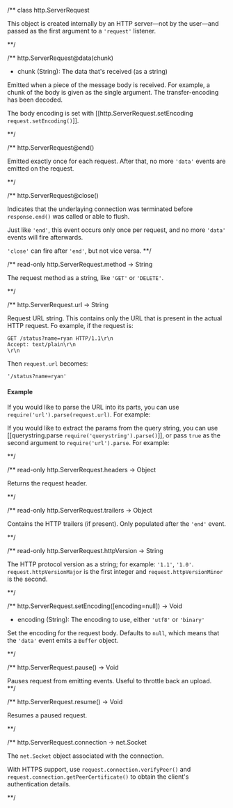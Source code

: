 
/**
class http.ServerRequest

This object is created internally by an HTTP server—not by the user—and passed as the first argument to a `'request'` listener.

**/ 

/**
http.ServerRequest@data(chunk)
- chunk (String): The data that's received (as a string)

Emitted when a piece of the message body is received. For example, a chunk of the body is given as the single argument. The transfer-encoding has been decoded. 

The body encoding is set with [[http.ServerRequest.setEncoding `request.setEncoding()`]].

**/ 

/**
http.ServerRequest@end()

Emitted exactly once for each request. After that, no more `'data'` events are emitted on the request.


**/ 

/**
http.ServerRequest@close()

Indicates that the underlaying connection was terminated before `response.end()` was called or able to flush.

Just like `'end'`, this event occurs only once per request, and no more `'data'` events will fire afterwards.

<Note>`'close'` can fire after `'end'`, but not vice versa.</Note>
**/ 

/** read-only
http.ServerRequest.method -> String

The request method as a string, like `'GET'` or `'DELETE'`.

**/ 


/**
http.ServerRequest.url -> String

Request URL string. This contains only the URL that is present in the actual HTTP request. Fo example, if the request is:

    GET /status?name=ryan HTTP/1.1\r\n
    Accept: text/plain\r\n
    \r\n

Then `request.url` becomes:

    '/status?name=ryan'

#### Example

If you would like to parse the URL into its parts, you can use `require('url').parse(request.url)`. For example:

<script src='http://snippets.nodemanual.org/github.com/mattpardee/nodemanual.org-examples/nodejs_ref_guide/http/http.serverrequest_1.js?linestart=3&lineend=0&showlines=false' defer='defer'></script>

If you would like to extract the params from the query string, you can use [[querystring.parse `require('querystring').parse()`]], or pass `true` as the second argument to `require('url').parse`.  For example:

<script src='http://snippets.nodemanual.org/github.com/mattpardee/nodemanual.org-examples/nodejs_ref_guide/http/http.serverrequest_2.js?linestart=3&lineend=0&showlines=false' defer='defer'></script>

**/

/** read-only
http.ServerRequest.headers -> Object

Returns the request header.


**/ 

/** read-only
http.ServerRequest.trailers -> Object

Contains the HTTP trailers (if present). Only populated after the `'end'` event.


**/ 

/** read-only
http.ServerRequest.httpVersion -> String

The HTTP protocol version as a string; for example: `'1.1'`, `'1.0'`. `request.httpVersionMajor` is the first integer and `request.httpVersionMinor` is the second.


**/ 

/**
http.ServerRequest.setEncoding([encoding=null]) -> Void
- encoding (String): The encoding to use, either `'utf8'` or `'binary'`

Set the encoding for the request body. Defaults to `null`, which means that the `'data'` event emits a `Buffer` object.

 
**/ 

/**
http.ServerRequest.pause() -> Void

Pauses request from emitting events.  Useful to throttle back an upload.  
**/ 

/**
http.ServerRequest.resume() -> Void

Resumes a paused request.

**/ 

/**
http.ServerRequest.connection -> net.Socket

The `net.Socket` object associated with the connection.

With HTTPS support, use `request.connection.verifyPeer()` and `request.connection.getPeerCertificate()` to obtain the client's authentication details.

**/ 
